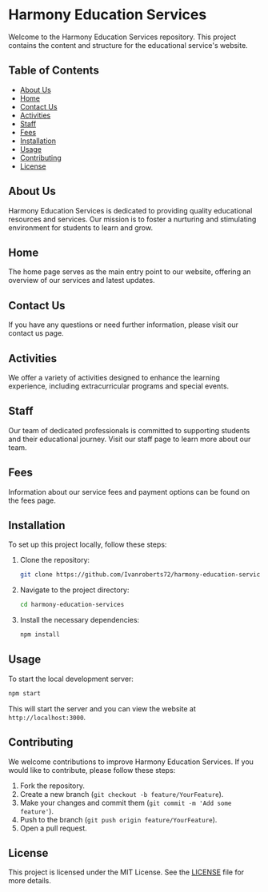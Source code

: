 # Harmony Education Services

Welcome to the Harmony Education Services repository. This project contains the content and structure for the educational service's website.

## Table of Contents
- [About Us](#about-us)
- [Home](#home)
- [Contact Us](#contact-us)
- [Activities](#activities)
- [Staff](#staff)
- [Fees](#fees)
- [Installation](#installation)
- [Usage](#usage)
- [Contributing](#contributing)
- [License](#license)

## About Us
Harmony Education Services is dedicated to providing quality educational resources and services. Our mission is to foster a nurturing and stimulating environment for students to learn and grow.

## Home
The home page serves as the main entry point to our website, offering an overview of our services and latest updates.

## Contact Us
If you have any questions or need further information, please visit our contact us page.

## Activities
We offer a variety of activities designed to enhance the learning experience, including extracurricular programs and special events.

## Staff
Our team of dedicated professionals is committed to supporting students and their educational journey. Visit our staff page to learn more about our team.

## Fees
Information about our service fees and payment options can be found on the fees page.

## Installation
To set up this project locally, follow these steps:

1. Clone the repository:
    ```sh
    git clone https://github.com/Ivanroberts72/harmony-education-services.git
    ```
2. Navigate to the project directory:
    ```sh
    cd harmony-education-services
    ```
3. Install the necessary dependencies:
    ```sh
    npm install
    ```

## Usage
To start the local development server:
```sh
npm start
```
This will start the server and you can view the website at `http://localhost:3000`.

## Contributing
We welcome contributions to improve Harmony Education Services. If you would like to contribute, please follow these steps:

1. Fork the repository.
2. Create a new branch (`git checkout -b feature/YourFeature`).
3. Make your changes and commit them (`git commit -m 'Add some feature'`).
4. Push to the branch (`git push origin feature/YourFeature`).
5. Open a pull request.

## License
This project is licensed under the MIT License. See the [LICENSE](LICENSE) file for more details.
